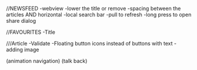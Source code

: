 //NEWSFEED
-webview
-lower the title or remove
-spacing between the articles AND horizontal
-local search bar
-pull to refresh
-long press to open share dialog


//FAVOURITES
-Title

///Article
-Validate 
-Floating button icons instead of buttons with text
-adding image


(animation navigation)
(talk back)